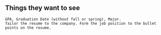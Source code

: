 
## Things they want to see
	GPA, Graduation Date (without fall or spring), Major.
	Tailor the resume to the company. Form the job position to the bullet points on the resume.
	
